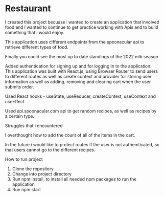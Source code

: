 # Restaurant


I created this project becuase i wanted to create an application that involved food and I wanted to continue to get practice working with Apis and to build something that i would enjoy.

This application uses different endpoints from the spoonacular api to retrieve different types of food.

Finally you could see the most up to date standings of the 2022 mlb season

Added authentication for signing up and for logging in to the application. This application was built with React.js, using Browser Router to send users to different routes as well as create context and provider for storing user information as well as adding, removing and clearing cart when the user submits order.

Used React hooks - useState, useReducer, createContext, useContext and useEffect

Used api.spoonacular.com api to get random recipes, as well as recipes by a certain type.

Struggles that i encountered

I overthought how to add the count of all of the items in the cart.


In the future i would like to protect routes if the user is not authemticated, so that users cannot go to the different recipes.

How to run project

1. Clone the repository 
2. Change into project directory 
3. Run npm install, to install all needed npm packages to run the application 
4. Run npm start
